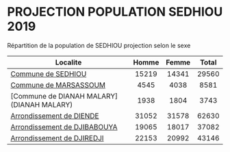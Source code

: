 # PROJECTION POPULATION SEDHIOU 2019
	
Répartition de la population de SEDHIOU projection selon le sexe
	
| Localite  | Homme | Femme | Total |
| --------- |:-----:|:-----:|:-----:|
| [Commune de SEDHIOU](SEDHIOU) | 15219 | 14341 | 29560 |
| [Commune de MARSASSOUM](MARSASSOUM) | 4545 | 4038 | 8581 |
| [Commune de DIANAH MALARY](DIANAH MALARY) | 1938 | 1804 | 3743 |
| [Arrondissement de DIENDE](DIENDE) | 31052 | 31578 | 62630 |
| [Arrondissement de DJIBABOUYA](DJIBABOUYA) | 19065 | 18017 | 37082 |
| [Arrondissement de DJIREDJI](DJIREDJI) | 22153 | 20992 | 43146 |
